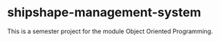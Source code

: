 # shipshape-management-system
This is a semester project for the module Object Oriented Programming.
